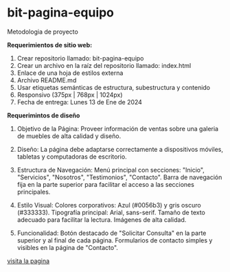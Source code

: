 # bit-pagina-equipo

Metodologia de proyecto

**Requerimientos de sitio web:**

1. Crear repositorio llamado: bit-pagina-equipo
2. Crear un archivo en la raíz del repositorio llamado: index.html
3. Enlace de una hoja de estilos externa
4. Archivo README.md
5. Usar etiquetas semánticas de estructura, subestructura y contenido
6. Responsivo (375px | 768px | 1024px)
7. Fecha de entrega: Lunes 13 de Ene de 2024

**Requerimintos de diseño**

1. Objetivo de la Página:
   Proveer información de ventas sobre una galeria de muebles de alta calidad y diseño.

2. Diseño:
   La página debe adaptarse correctamente a dispositivos móviles, tabletas y computadoras de escritorio.

3. Estructura de Navegación:
   Menú principal con secciones: "Inicio", "Servicios", "Nosotros", "Testimonios", "Contacto".
   Barra de navegación fija en la parte superior para facilitar el acceso a las secciones principales.

4. Estilo Visual:
   Colores corporativos: Azul (#0056b3) y gris oscuro (#333333).
   Tipografía principal: Arial, sans-serif. Tamaño de texto adecuado para facilitar la lectura.
   Imágenes de alta calidad.

5. Funcionalidad:
   Botón destacado de "Solicitar Consulta" en la parte superior y al final de cada página.
   Formularios de contacto simples y visibles en la página de "Contacto".

[visita la pagina](https://valerestan.github.io/bit-pagina-equipo/)
